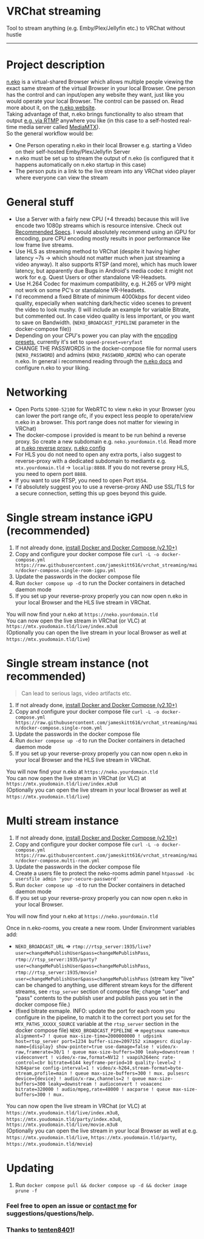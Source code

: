 # VRChat streaming
Tool to stream anything (e.g. Emby/Plex/Jellyfin etc.) to VRChat without hustle

---

# Project description
[n.eko](https://neko.m1k1o.net/#/) is a virtual-shared Browser which allows multiple people viewing the exact same stream of the virtual Browser in your local Browser.
One person has the control and can input/open any website they want, just like you would operate your local Browser.
The control can be passed on. Read more about it, on the [n.eko website](https://neko.m1k1o.net/).\
Taking advantage of that, n.eko brings functionality to also stream that output [e.g. via RTMP](https://neko.m1k1o.net/#/getting-started/configuration?id=neko_broadcast_url) anywhere you like (in this case to a self-hosted real-time media server called [MediaMTX](https://github.com/bluenviron/mediamtx)).\
So the general workflow would be:
- One Person operating n.eko in their local Browser e.g. starting a Video on their self-hosted Emby/Plex/Jellyfin Server
- n.eko must be set up to stream the output of n.eko (is configured that it happens automatically on n.eko startup in this case)
- The person puts in a link to the live stream into any VRChat video player where everyone can view the stream

# General stuff
- Use a Server with a fairly new CPU (+4 threads) because this will live encode two 1080p streams which is resource intensive. Check out [Recommended Specs](https://neko.m1k1o.net/#/getting-started/quick-start?id=quick-start). I would absolutely recommend using an iGPU for encoding, pure CPU encoding mostly results in poor performance like low frame live streams.
- Use HLS as streaming method to VRChat (despite it having higher latency ~7s -> which should not matter much when just streaming a video anyway). It also supports RTSP (and more), which has much lower latency, but apparently due Bugs in Android's media codec it might not work for e.g. Quest Users or other standalone VR-Headsets.
- Use H.264 Codec for maximum compatibility, e.g. H.265 or VP9 might not work on some PC's or standalone VR-Headsets.
- I'd recommend a fixed Bitrate of minimum 4000kbps for decent video quality, especially when watching dark/hectic video scenes to prevent the video to look mushy. (I will include an example for variable Bitrate, but commented out. In case video quality is less important, or you want to save on Bandwidth. (`NEKO_BROADCAST_PIPELINE` parameter in the docker-compose file))
- Depending on your CPU's power you can play with the [encoding presets](https://gstreamer.freedesktop.org/documentation/x264/index.html?gi-language=c#GstX264EncPreset), currently it's set to `speed-preset=veryfast`
- CHANGE THE PASSWORDS in the docker-compose file for normal users (`NEKO_PASSWORD`) and admins (`NEKO_PASSWORD_ADMIN`) who can operate n.eko. In general i recommend reading through the [n.eko docs](https://neko.m1k1o.net/#/getting-started/configuration) and configure n.eko to your liking.

# Networking
- Open Ports `52000-52100` for WebRTC to view n.eko in your Browser (you can lower the port range ofc, if you expect less people to operate/view n.eko in a browser. This port range does not matter for viewing in VRChat)
- The docker-compose i provided is meant to be run behind a reverse proxy. So create a new subdomain e.g. `neko.yourdomain.tld`. Read more at [n.eko reverse proxy](https://neko.m1k1o.net/#/getting-started/reverse-proxy), [n.eko config](https://neko.m1k1o.net/#/getting-started/configuration?id=neko_proxy)
- For HLS you do not need to open any extra ports, i also suggest to reverse-proxy with a dedicated subdomain to mediamtx e.g. `mtx.yourdomain.tld` -> `localip:8888`. If you do not reverse proxy HLS, you need to opern port `8888`.
- If you want to use RTSP, you need to open Port `8554`.
- I'd absolutely suggest you to use a reverse-proxy AND use SSL/TLS for a secure connection, setting this up goes beyond this guide.

# Single stream instance iGPU (recommended)
1. If not already done, [install Docker and Docker Compose (v2.10+)](https://docs.docker.com/engine/install/)
2. Copy and configure your docker compose
   file `curl -L -o docker-compose.yml https://raw.githubusercontent.com/jameskitt616/vrchat_streaming/main/docker-compose.single-room-igpu.yml`
3. Update the passwords in the docker compose file
4. Run `docker compose up -d` to run the Docker containers in detached daemon mode
5. If you set up your reverse-proxy properly you can now open n.eko in your local Browser and the HLS live stream in VRChat.

You will now find your n.eko at `https://neko.yourdomain.tld` \
You can now open the live stream in VRChat (or VLC) at `https://mtx.youdomain.tld/live/index.m3u8` \
(Optionally you can open the live stream in your local Browser as well at `https://mtx.youdomain.tld/live`)

# Single stream instance (not recommended)
> Can lead to serious lags, video artifacts etc.
1. If not already done, [install Docker and Docker Compose (v2.10+)](https://docs.docker.com/engine/install/)
2. Copy and configure your docker compose
   file `curl -L -o docker-compose.yml https://raw.githubusercontent.com/jameskitt616/vrchat_streaming/main/docker-compose.single-room.yml`
3. Update the passwords in the docker compose file
4. Run `docker compose up -d` to run the Docker containers in detached daemon mode
5. If you set up your reverse-proxy properly you can now open n.eko in your local Browser and the HLS live stream in VRChat.

You will now find your n.eko at `https://neko.yourdomain.tld` \
You can now open the live stream in VRChat (or VLC) at `https://mtx.youdomain.tld/live/index.m3u8` \
(Optionally you can open the live stream in your local Browser as well at `https://mtx.youdomain.tld/live`)

# Multi stream instance
1. If not already done, [install Docker and Docker Compose (v2.10+)](https://docs.docker.com/engine/install/)
2. Copy and configure your docker compose
   file `curl -L -o docker-compose.yml https://raw.githubusercontent.com/jameskitt616/vrchat_streaming/main/docker-compose.multi-room.yml`
3. Update the passwords in the docker compose file
4. Create a users file to protect the neko-rooms admin panel `htpasswd -bc usersfile admin 'your-secure-password'`
5. Run `docker compose up -d` to run the Docker containers in detached daemon mode
6. If you set up your reverse-proxy properly you can now open n.eko in your local Browser.

You will now find your n.eko at `https://neko.yourdomain.tld`

Once in n.eko-rooms, you create a new room. Under Environment variables add:
- `NEKO_BROADCAST_URL` => `rtmp://rtsp_server:1935/live?user=changeMePublishUser&pass=changeMePublishPass`, `rtmp://rtsp_server:1935/party?user=changeMePublishUser&pass=changeMePublishPass`, `rtmp://rtsp_server:1935/movie?user=changeMePublishUser&pass=changeMePublishPass` (stream key "live" can be changed to anything, use different stream keys for the different streams, see `rtsp_server` section of compose file; change "user" and "pass" contents to the publish user and publish pass you set in the docker compose file.)
- (fixed bitrate exmaple. INFO: update the port for each room you configure in the pipeline, to match it to the correct port you set for the `MTX_PATHS_XXXXX_SOURCE` variable at the `rtsp_server` section in the docker compose file) `NEKO_BROADCAST_PIPELINE` => `mpegtsmux name=mux alignment=7 ! queue max-size-time=2000000000 ! udpsink host=rtsp_server port=1234 buffer-size=2097152 ximagesrc display-name={display} show-pointer=true use-damage=false ! video/x-raw,framerate=30/1 ! queue max-size-buffers=300 leaky=downstream ! videoconvert ! video/x-raw,format=NV12 ! vaapih264enc rate-control=cbr bitrate=6144 keyframe-period=10 quality-level=2 ! h264parse config-interval=1 ! video/x-h264,stream-format=byte-stream,profile=main ! queue max-size-buffers=300 ! mux. pulsesrc device={device} ! audio/x-raw,channels=2 ! queue max-size-buffers=300 leaky=downstream ! audioconvert ! voaacenc bitrate=320000 ! audio/mpeg,rate=48000 ! aacparse ! queue max-size-buffers=300 ! mux.`

You can now open the live stream in VRChat (or VLC) at `https://mtx.youdomain.tld/live/index.m3u8`, `https://mtx.youdomain.tld/party/index.m3u8`, `https://mtx.youdomain.tld/live/movie.m3u8` \
(Optionally you can open the live stream in your local Browser as well at e.g. `https://mtx.youdomain.tld/live`, `https://mtx.youdomain.tld/party`, `https://mtx.youdomain.tld/movie`)

# Updating
1. Run `docker compose pull && docker compose up -d && docker image prune -f`

### Feel free to open an issue or [contact me](https://jameskitt616.one/contact/) for suggestions/questions/help.

### Thanks to [tenten8401](https://github.com/tenten8401)!
